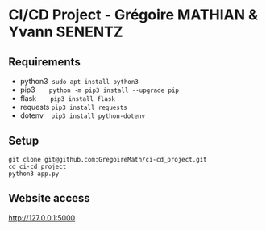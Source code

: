 # CI/CD Project - Grégoire MATHIAN & Yvann SENENTZ

## Requirements

* python3&nbsp;&nbsp;```sudo apt install python3```
* pip3&nbsp;&nbsp;&nbsp;&nbsp;&nbsp;&nbsp;&nbsp;```python -m pip3 install --upgrade pip```
* flask&nbsp;&nbsp;&nbsp;&nbsp;&nbsp;&nbsp;&nbsp;```pip3 install flask```
* requests&nbsp;```pip3 install requests```
* dotenv&nbsp;&nbsp;&nbsp;&nbsp;```pip3 install python-dotenv```

## Setup

```git clone git@github.com:GregoireMath/ci-cd_project.git```  
```cd ci-cd_project```  
```python3 app.py```  

## Website access

http://127.0.0.1:5000